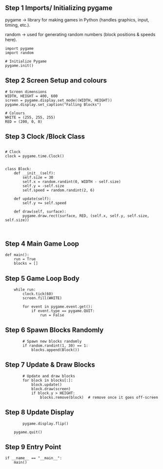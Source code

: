 ## Step 1 Imports/ Initializing pygame

pygame → library for making games in Python (handles graphics, input, timing, etc.).

random → used for generating random numbers (block positions & speeds here).
```
import pygame
import random

# Initialize Pygame
pygame.init()
```
## Step 2 Screen Setup and colours
```
# Screen dimensions
WIDTH, HEIGHT = 400, 600
screen = pygame.display.set_mode((WIDTH, HEIGHT))
pygame.display.set_caption("Falling Blocks")

# Colours
WHITE = (255, 255, 255)
RED = (200, 0, 0)

```
## Step 3 Clock /Block Class
```

# Clock
clock = pygame.time.Clock()


class Block:
    def __init__(self):
        self.size = 30
        self.x = random.randint(0, WIDTH - self.size)
        self.y = -self.size
        self.speed = random.randint(2, 6)

    def update(self):
        self.y += self.speed

    def draw(self, surface):
        pygame.draw.rect(surface, RED, (self.x, self.y, self.size, self.size))



```
## Step 4 Main Game Loop
```
def main():
    run = True
    blocks = []
```
## Step 5 Game Loop Body
```
    while run:
        clock.tick(60)
        screen.fill(WHITE)

        for event in pygame.event.get():
            if event.type == pygame.QUIT:
                run = False
```
## Step 6 Spawn Blocks Randomly
```
        # Spawn new blocks randomly
        if random.randint(1, 30) == 1:
            blocks.append(Block())
```
## Step 7 Update & Draw Blocks
```
        # Update and draw blocks
        for block in blocks[:]:
            block.update()
            block.draw(screen)
            if block.y > HEIGHT:
                blocks.remove(block)  # remove once it goes off-screen
```
## Step 8 Update Display
```
        pygame.display.flip()

    pygame.quit()
```
## Step 9 Entry Point
```
if __name__ == "__main__":
    main()
```

